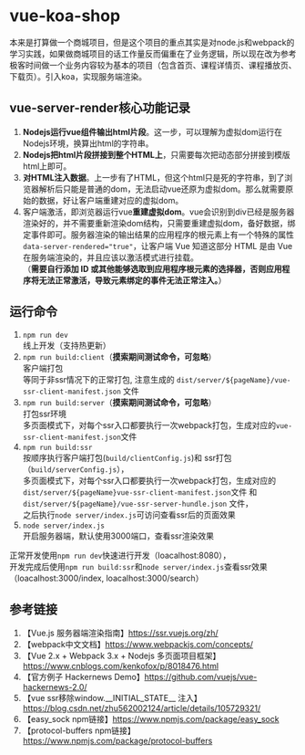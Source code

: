 # vue-koa-shop
本来是打算做一个商城项目，但是这个项目的重点其实是对node.js和webpack的学习实践，如果做商城项目的话工作量反而偏重在了业务逻辑，所以现在改为参考极客时间做一个业务内容较为基本的项目（包含首页、课程详情页、课程播放页、下载页）。引入koa，实现服务端渲染。

## vue-server-render核心功能记录
1. **Nodejs运行vue组件输出html片段**。这一步，可以理解为虚拟dom运行在Nodejs环境，换算出html的字符串。  
2. **Nodejs把html片段拼接到整个HTML上**，只需要每次把动态部分拼接到模版html上即可。  
3. **对HTML注入数据**。上一步有了HTML，但这个html只是死的字符串，到了浏览器解析后只能是普通的dom，无法启动vue还原为虚拟dom。那么就需要原始的数据，好让客户端重建对应的虚拟dom。  
4. 客户端激活，即浏览器运行vue**重建虚拟dom**。vue会识别到div已经是服务器渲染好的，并不需要重新渲染dom结构，只需要重建虚拟dom，备好数据，绑定事件即可。服务器渲染的输出结果的应用程序的根元素上有一个特殊的属性`data-server-rendered="true"`，让客户端 Vue 知道这部分 HTML 是由 Vue 在服务端渲染的，并且应该以激活模式进行挂载。  
（**需要自行添加 ID 或其他能够选取到应用程序根元素的选择器，否则应用程序将无法正常激活，导致元素绑定的事件无法正常注入。**）


## 运行命令
1. `npm run dev`  
    线上开发（支持热更新）
2. `npm run build:client`（**摸索期间测试命令，可忽略**）   
    客户端打包    
    等同于非ssr情况下的正常打包, 注意生成的 `dist/server/${pageName}/vue-ssr-client-manifest.json` 文件
3. `npm run build:server`（**摸索期间测试命令，可忽略**）  
    打包ssr环境   
    多页面模式下，对每个ssr入口都要执行一次webpack打包，生成对应的`vue-ssr-client-manifest.json`文件  
4. `npm run build:ssr`   
    按顺序执行客户端打包(`build/clientConfig.js`)和 ssr打包（`build/serverConfig.js`），  
    多页面模式下，对每个ssr入口都要执行一次webpack打包，生成对应的`dist/server/${pageName}vue-ssr-client-manifest.json`文件 和 `dist/server/${pageName}/vue-ssr-server-hundle.json` 文件，  
    之后执行`node server/index.js`可访问查看ssr后的页面效果
5. `node server/index.js`  
    开启服务器端，默认使用3000端口，查看ssr渲染效果

正常开发使用`npm run dev`快速进行开发（loacalhost:8080），  
开发完成后使用`npm run build:ssr`和`node server/index.js`查看ssr效果（loacalhost:3000/index, loacalhost:3000/search）


## 参考链接   
1. 【Vue.js 服务器端渲染指南】https://ssr.vuejs.org/zh/  
2. 【webpack中文文档】https://www.webpackjs.com/concepts/  
3. 【Vue 2.x + Webpack 3.x + Nodejs 多页面项目框架】https://www.cnblogs.com/kenkofox/p/8018476.html   
4. 【官方例子 Hackernews Demo】https://github.com/vuejs/vue-hackernews-2.0/   
5. 【vue ssr移除window.\_\_INITIAL_STATE__ 注入】https://blog.csdn.net/zhu562002124/article/details/105729321/   
6. 【easy_sock npm链接】https://www.npmjs.com/package/easy_sock  
7. 【protocol-buffers npm链接】https://www.npmjs.com/package/protocol-buffers